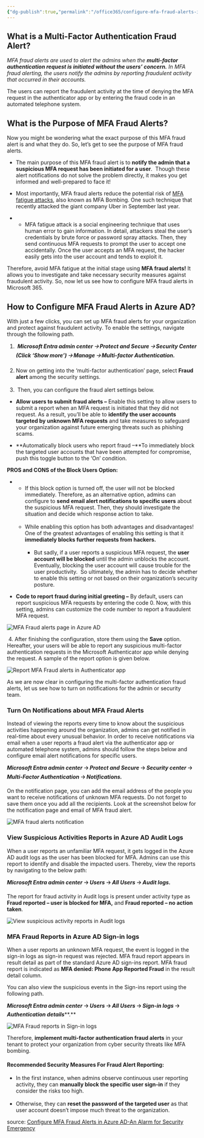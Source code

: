 ```yaml
---
{"dg-publish":true,"permalink":"/office365/configure-mfa-fraud-alerts-in-azure-ad-an-alarm-for-security-emergency/","tags":["public","office365","mfa"],"noteIcon":"1","created":"2023-03-14T12:05:25.561+01:00","updated":"2023-03-14T14:18:07.492+01:00"}
---
```



 ## **What is a Multi-Factor Authentication Fraud Alert?** 
 
  *MFA fraud alerts are used to alert the admins when the* ***multi-factor authentication request is initiated without the users’ concern.*** *In MFA fraud alerting, the users notify the admins by reporting fraudulent activity that occurred in their accounts.*  
 
 The users can report the fraudulent activity at the time of denying the MFA request in the authenticator app or by entering the fraud code in an automated telephone system. 
 
 ## **What is the Purpose of MFA Fraud Alerts?** 
 
 Now you might be wondering what the exact purpose of this MFA fraud alert is and what they do. So, let’s get to see the purpose of MFA fraud alerts. 
 
 -   The main purpose of this MFA fraud alert is to **notify the admin that a suspicious MFA request has been initiated for a user**.  Though these alert notifications do not solve the problem directly, it makes you get informed and well-prepared to face it! 
 -   Most importantly, MFA fraud alerts reduce the potential risk of [MFA fatigue attacks](https://blog.admindroid.com/safeguard-office-365-users-from-mfa-fatigue-attacks/), also known as MFA Bombing. One such technique that recently attacked the giant company Uber in September last year.
 
 -   -   MFA fatigue attack is a social engineering technique that uses human error to gain information. In detail, attackers steal the user’s credentials by brute force or password spray attacks. Then, they send continuous MFA requests to prompt the user to accept one accidentally. Once the user accepts an MFA request, the hacker easily gets into the user account and tends to exploit it. 
 
 Therefore, avoid MFA fatigue at the initial stage using **MFA fraud alerts!** It allows you to investigate and take necessary security measures against fraudulent activity. So, now let us see how to configure MFA fraud alerts in Microsoft 365. 
 
 ## **How to Configure MFA Fraud Alerts in Azure AD?** 
 
 With just a few clicks, you can set up MFA fraud alerts for your organization and protect against fraudulent activity. To enable the settings, navigate through the following path. 
 
 1.   ***Microsoft Entra admin center 🡢 Protect and Secure 🡢 Security Center (Click ‘Show more’) 🡢 Manage 🡢 Multi-factor Authentication.***   
      
 2.  Now on getting into the ‘multi-factor authentication’ page, select **Fraud alert** among the security settings.  
      
 3.   Then, you can configure the fraud alert settings below. 
 
 -   **Allow users to submit fraud alerts –** Enable this setting to allow users to submit a report when an MFA request is initiated that they did not request. As a result, you’ll be able to **identify the user accounts targeted by unknown MFA requests** and take measures to safeguard your organization against future emerging threats such as phishing scams.
 
 -   **Automatically block users who report fraud –**To immediately block the targeted user accounts that have been attempted for compromise, push this toggle button to the ‘On’ condition. 
 
 **PROS and CONS of the Block Users Option:** 
 
 -   -   If this block option is turned off, the user will not be blocked immediately. Therefore, as an alternative option, admins can configure to **send email alert notifications to specific users** about the suspicious MFA request. Then, they should investigate the situation and decide which response action to take.  
          
     -   While enabling this option has both advantages and disadvantages! One of the greatest advantages of enabling this setting is that it **immediately blocks further requests from hackers.**  
          
         -   But sadly, if a user reports a suspicious MFA request, the **user account will be blocked** until the admin unblocks the account. Eventually, blocking the user account will cause trouble for the user productivity.  So ultimately, the admin has to decide whether to enable this setting or not based on their organization’s security posture. 
 
 -   **Code to report fraud during initial greeting –** By default, users can report suspicious MFA requests by entering the code 0. Now, with this setting, admins can customize the code number to report a fraudulent MFA request. 
 
 ![MFA Fraud alerts page in Azure AD](/img/user/attachments/MFA_Fraud_alerts_page_in_Azure_AD.png)
 
  4. After finishing the configuration, store them using the **Save** option. Hereafter, your users will be able to report any suspicious multi-factor authentication requests in the Microsoft Authenticator app while denying the request. A sample of the report option is given below. 
 
 ![Report MFA Fraud alerts in Authenticator app](/img/user/attachments/Report_MFA_Fraud_alerts_in_Authenticator_app.png)
 
 As we are now clear in configuring the multi-factor authentication fraud alerts, let us see how to turn on notifications for the admin or security team. 
 
 ### **Turn On Notifications about MFA Fraud Alerts** 
 
 Instead of viewing the reports every time to know about the suspicious activities happening around the organization, admins can get notified in real-time about every unusual behavior. In order to receive notifications via email when a user reports a fraud alert via the authenticator app or automated telephone system, admins should follow the steps below and configure email alert notifications for specific users. 
 
 ***Microsoft Entra admin center*** **🡢** ***Protect and Secure*** **🡢** ***Security center*** **🡢** ***Multi-Factor Authentication*** **🡢** ***Notifications.*** 
 
 On the notification page, you can add the email address of the people you want to receive notifications of unknown MFA requests. Do not forget to save them once you add all the recipients. Look at the screenshot below for the notification page and email of MFA fraud alert. 
 
 ![MFA fraud alerts notification](/img/user/attachments/MFA_fraud_alerts_notification.png)
 
 ### **View Suspicious Activities Reports in Azure AD Audit Logs** 
 
 When a user reports an unfamiliar MFA request, it gets logged in the Azure AD audit logs as the user has been blocked for MFA. Admins can use this report to identify and disable the impacted users. Thereby, view the reports by navigating to the below path:   
 
 ***Microsoft Entra admin center*** **🡢** ***Users*** **🡢** ***All Users*** **🡢** ***Audit logs.***
 
 The report for fraud activity in Audit logs is present under activity type as **Fraud reported – user is blocked for MFA,** and **Fraud reported – no action taken**. 
 
 ![View suspicious activity reports in Audit logs](/img/user/attachments/View_suspicious_activity_reports_in_Audit_logs.png)
 
 ### **MFA Fraud Reports in Azure AD Sign-in logs** 
 
 When a user reports an unknown MFA request, the event is logged in the sign-in logs as sign-in request was rejected. MFA fraud report appears in result detail as part of the standard Azure AD sign-ins report. MFA fraud report is indicated as **MFA denied: Phone App Reported Fraud** in the result detail column.  
 
 You can also view the suspicious events in the Sign-ins report using the following path.  
 
 ***Microsoft Entra admin center*** **🡢** ***Users*** **🡢** ***All Users*** **🡢** ***Sign-in logs*** **🡢** ***Authentication details*****.** 
 
 ![MFA Fraud reports in Sign-in logs](/img/user/attachments/MFA_Fraud_reports_in_Sign-in_logs.png)
 
 Therefore, **implement multi-factor authentication fraud alerts** in your tenant to protect your organization from cyber security threats like MFA bombing. 
 
 #### **Recommended Security Measures For Fraud Alert Reporting:**
 
 -   In the first instance, when admins observe continuous user reporting activity, they can **manually block the specific user sign-in** if they consider the risks too high.  
      
 -   Otherwise, they can **reset the password of the targeted user** as that user account doesn’t impose much threat to the organization.

source: [Configure MFA Fraud Alerts in Azure AD-An Alarm for Security Emergency](https://o365reports.com/2023/03/14/configure-mfa-fraud-alerts-in-azure-ad-an-alarm-for-security-emergency/)
